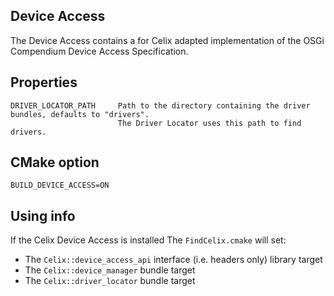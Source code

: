 ## Device Access

The Device Access contains a for Celix adapted implementation of the OSGi Compendium Device Access Specification.

## Properties
    DRIVER_LOCATOR_PATH     Path to the directory containing the driver bundles, defaults to "drivers".
                            The Driver Locator uses this path to find drivers.

## CMake option
    BUILD_DEVICE_ACCESS=ON

## Using info

If the Celix Device Access is installed The `FindCelix.cmake` will set:
 - The `Celix::device_access_api` interface (i.e. headers only) library target
 - The `Celix::device_manager` bundle target
 - The `Celix::driver_locator` bundle target